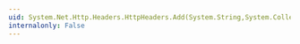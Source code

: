 ```yaml
---
uid: System.Net.Http.Headers.HttpHeaders.Add(System.String,System.Collections.Generic.IEnumerable{System.String})
internalonly: False
---
```


